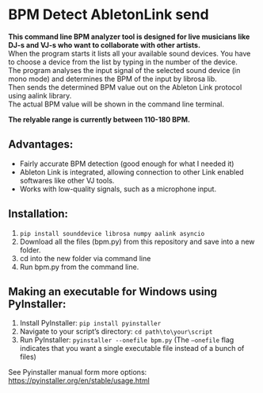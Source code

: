 # BPM Detect AbletonLink send

**This command line BPM analyzer tool is designed for live musicians like DJ-s and VJ-s who want to collaborate with other artists.**
<br/>
When the program starts it lists all your available sound devices. You have to choose a device from the list by typing in the number of the device.
<br/>
The program analyses the input signal of the selected sound device (in mono mode) and determines the BPM of the input by librosa lib.
<br/>
Then sends the determined BPM value out on the Ableton Link protocol using aalink library.
<br/>
The actual BPM value will be shown in the command line terminal.

**The relyable range is currently between 110-180 BPM.**

## Advantages:

   - Fairly accurate BPM detection (good enough for what I needed it)
   - Ableton Link is integrated, allowing connection to other Link enabled softwares like other VJ tools.
   - Works with low-quality signals, such as a microphone input.

## Installation:

   1. `pip install sounddevice librosa numpy aalink asyncio`
   2. Download all the files (bpm.py) from this repository and save into a new folder.
   3. cd into the new folder via command line
   4. Run bpm.py from the command line.

## Making an executable for Windows using PyInstaller:
   1. Install PyInstaller: `pip install pyinstaller`
   2. Navigate to your script’s directory: `cd path\to\your\script`
   3. Run PyInstaller: `pyinstaller --onefile bpm.py` (The `–onefile` flag indicates that you want a single executable file instead of a bunch of files)
   
See Pyinstaller manual form more options: https://pyinstaller.org/en/stable/usage.html